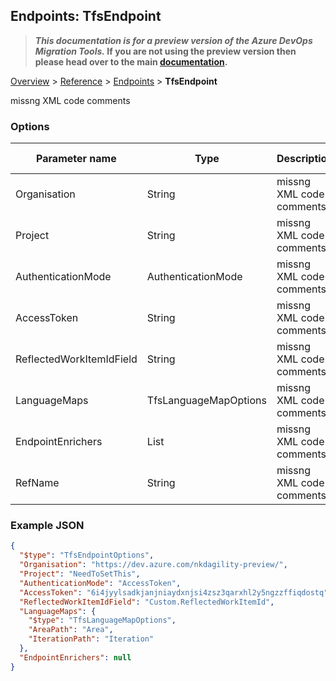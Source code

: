 ## Endpoints: TfsEndpoint

>**_This documentation is for a preview version of the Azure DevOps Migration Tools._ If you are not using the preview version then please head over to the main [documentation](https://nkdagility.com/docs/azure-devops-migration-tools).**

[Overview](.././index.md) > [Reference](../index.md) > [Endpoints](./index.md) > **TfsEndpoint**

missng XML code comments

### Options

| Parameter name         | Type    | Description                              | Default Value                            |
|------------------------|---------|------------------------------------------|------------------------------------------|
| Organisation | String | missng XML code comments | missng XML code comments |
| Project | String | missng XML code comments | missng XML code comments |
| AuthenticationMode | AuthenticationMode | missng XML code comments | missng XML code comments |
| AccessToken | String | missng XML code comments | missng XML code comments |
| ReflectedWorkItemIdField | String | missng XML code comments | missng XML code comments |
| LanguageMaps | TfsLanguageMapOptions | missng XML code comments | missng XML code comments |
| EndpointEnrichers | List | missng XML code comments | missng XML code comments |
| RefName | String | missng XML code comments | missng XML code comments |


### Example JSON

```JSON
{
  "$type": "TfsEndpointOptions",
  "Organisation": "https://dev.azure.com/nkdagility-preview/",
  "Project": "NeedToSetThis",
  "AuthenticationMode": "AccessToken",
  "AccessToken": "6i4jyylsadkjanjniaydxnjsi4zsz3qarxhl2y5ngzzffiqdostq",
  "ReflectedWorkItemIdField": "Custom.ReflectedWorkItemId",
  "LanguageMaps": {
    "$type": "TfsLanguageMapOptions",
    "AreaPath": "Area",
    "IterationPath": "Iteration"
  },
  "EndpointEnrichers": null
}
```